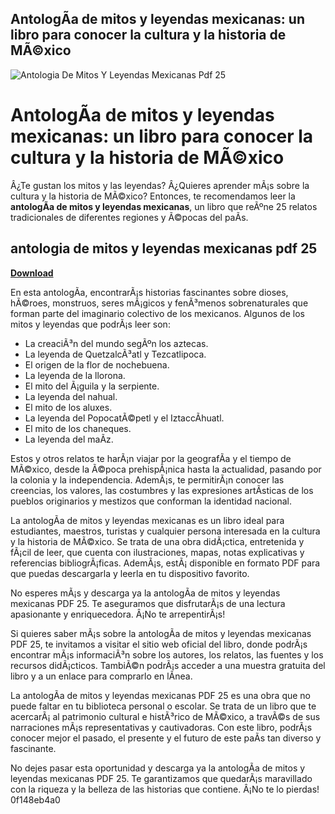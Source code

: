 ## AntologÃ­a de mitos y leyendas mexicanas: un libro para conocer la cultura y la historia de MÃ©xico

 
![Antologia De Mitos Y Leyendas Mexicanas Pdf 25](https://images-eu.ssl-images-amazon.com/images/I/31ARjoDopYL._AC_US400_.jpg)

 
# AntologÃ­a de mitos y leyendas mexicanas: un libro para conocer la cultura y la historia de MÃ©xico
 
Â¿Te gustan los mitos y las leyendas? Â¿Quieres aprender mÃ¡s sobre la cultura y la historia de MÃ©xico? Entonces, te recomendamos leer la **antologÃ­a de mitos y leyendas mexicanas**, un libro que reÃºne 25 relatos tradicionales de diferentes regiones y Ã©pocas del paÃ­s.
 
## antologia de mitos y leyendas mexicanas pdf 25


[**Download**](https://www.google.com/url?q=https%3A%2F%2Ftiurll.com%2F2tKvex&sa=D&sntz=1&usg=AOvVaw31Eu7CbOHYQW9D8PLtSzR8)

 
En esta antologÃ­a, encontrarÃ¡s historias fascinantes sobre dioses, hÃ©roes, monstruos, seres mÃ¡gicos y fenÃ³menos sobrenaturales que forman parte del imaginario colectivo de los mexicanos. Algunos de los mitos y leyendas que podrÃ¡s leer son:
 
- La creaciÃ³n del mundo segÃºn los aztecas.
- La leyenda de QuetzalcÃ³atl y Tezcatlipoca.
- El origen de la flor de nochebuena.
- La leyenda de la llorona.
- El mito del Ã¡guila y la serpiente.
- La leyenda del nahual.
- El mito de los aluxes.
- La leyenda del PopocatÃ©petl y el IztaccÃ­huatl.
- El mito de los chaneques.
- La leyenda del maÃ­z.

Estos y otros relatos te harÃ¡n viajar por la geografÃ­a y el tiempo de MÃ©xico, desde la Ã©poca prehispÃ¡nica hasta la actualidad, pasando por la colonia y la independencia. AdemÃ¡s, te permitirÃ¡n conocer las creencias, los valores, las costumbres y las expresiones artÃ­sticas de los pueblos originarios y mestizos que conforman la identidad nacional.
 
La antologÃ­a de mitos y leyendas mexicanas es un libro ideal para estudiantes, maestros, turistas y cualquier persona interesada en la cultura y la historia de MÃ©xico. Se trata de una obra didÃ¡ctica, entretenida y fÃ¡cil de leer, que cuenta con ilustraciones, mapas, notas explicativas y referencias bibliogrÃ¡ficas. AdemÃ¡s, estÃ¡ disponible en formato PDF para que puedas descargarla y leerla en tu dispositivo favorito.
 
No esperes mÃ¡s y descarga ya la antologÃ­a de mitos y leyendas mexicanas PDF 25. Te aseguramos que disfrutarÃ¡s de una lectura apasionante y enriquecedora. Â¡No te arrepentirÃ¡s!
  
Si quieres saber mÃ¡s sobre la antologÃ­a de mitos y leyendas mexicanas PDF 25, te invitamos a visitar el sitio web oficial del libro, donde podrÃ¡s encontrar mÃ¡s informaciÃ³n sobre los autores, los relatos, las fuentes y los recursos didÃ¡cticos. TambiÃ©n podrÃ¡s acceder a una muestra gratuita del libro y a un enlace para comprarlo en lÃ­nea.
 
La antologÃ­a de mitos y leyendas mexicanas PDF 25 es una obra que no puede faltar en tu biblioteca personal o escolar. Se trata de un libro que te acercarÃ¡ al patrimonio cultural e histÃ³rico de MÃ©xico, a travÃ©s de sus narraciones mÃ¡s representativas y cautivadoras. Con este libro, podrÃ¡s conocer mejor el pasado, el presente y el futuro de este paÃ­s tan diverso y fascinante.
 
No dejes pasar esta oportunidad y descarga ya la antologÃ­a de mitos y leyendas mexicanas PDF 25. Te garantizamos que quedarÃ¡s maravillado con la riqueza y la belleza de las historias que contiene. Â¡No te lo pierdas!
 0f148eb4a0
